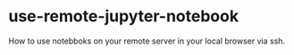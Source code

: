 # use-remote-jupyter-notebook
How to use notebboks on your remote server in your local browser via ssh.
